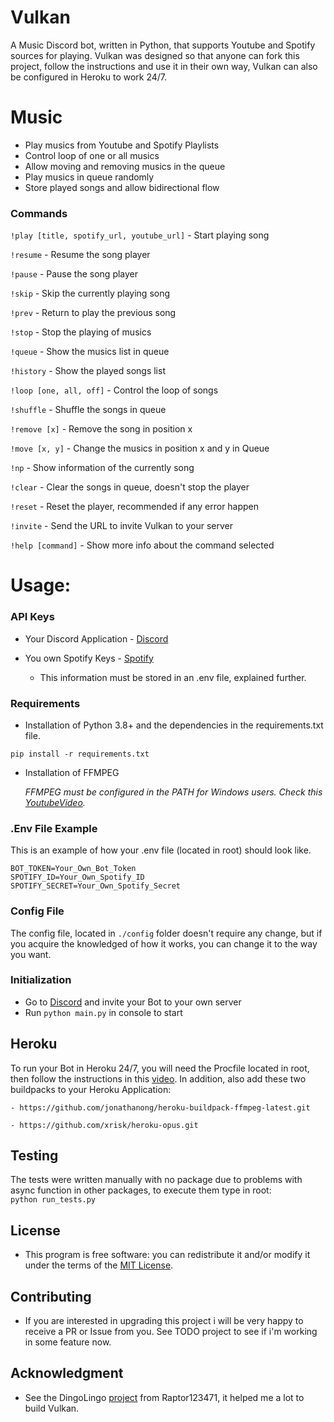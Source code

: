 # **Vulkan**

A Music Discord bot, written in Python, that supports Youtube and Spotify sources for playing. Vulkan was designed so that anyone can fork this project, follow the instructions and use it in their own way, Vulkan can also be configured in Heroku to work 24/7.


#  **Music**
- Play musics from Youtube and Spotify Playlists
- Control loop of one or all musics
- Allow moving and removing musics in the queue
- Play musics in queue randomly
- Store played songs and allow bidirectional flow

### Commands
```!play [title, spotify_url, youtube_url]``` - Start playing song

```!resume``` - Resume the song player

```!pause``` - Pause the song player

```!skip``` - Skip the currently playing song

```!prev``` - Return to play the previous song

```!stop``` - Stop the playing of musics

```!queue``` - Show the musics list in queue

```!history``` - Show the played songs list

```!loop [one, all, off]``` - Control the loop of songs 

```!shuffle``` - Shuffle the songs in queue

```!remove [x]``` - Remove the song in position x

```!move [x, y]``` - Change the musics in position x and y in Queue

```!np``` - Show information of the currently song 

```!clear``` - Clear the songs in queue, doesn't stop the player 

```!reset``` - Reset the player, recommended if any error happen 

```!invite``` - Send the URL to invite Vulkan to your server

```!help [command]``` - Show more info about the command selected



# **Usage:** 

### **API Keys**
 * Your Discord Application - [Discord](https://discord.com/developers)
 * You own Spotify Keys - [Spotify](https://developer.spotify.com/dashboard/applications)

    - This information must be stored in an .env file, explained further.

### **Requirements**
- Installation of Python 3.8+ and the dependencies in the requirements.txt file.
```
pip install -r requirements.txt
```


-  Installation of FFMPEG

    *FFMPEG must be configured in the PATH for Windows users. Check this [YoutubeVideo](https://www.youtube.com/watch?v=r1AtmY-RMyQ&t=114s&ab_channel=TroubleChute).*

### **.Env File Example**
This is an example of how your .env file (located in root) should look like.
```
BOT_TOKEN=Your_Own_Bot_Token
SPOTIFY_ID=Your_Own_Spotify_ID
SPOTIFY_SECRET=Your_Own_Spotify_Secret

```

### **Config File**
The config file, located in ```./config``` folder doesn't require any change, but if you acquire the knowledged of how it works, you can change it to the way you want.


### **Initialization**
- Go to [Discord](https://discord.com/developers) and invite your Bot to your own server
- Run ```python main.py``` in console to start


## **Heroku**
To run your Bot in Heroku 24/7, you will need the Procfile located in root, then follow the instructions in this [video](https://www.youtube.com/watch?v=BPvg9bndP1U&ab_channel=TechWithTim). In addition, also add these two buildpacks to your Heroku Application:

    - https://github.com/jonathanong/heroku-buildpack-ffmpeg-latest.git

    - https://github.com/xrisk/heroku-opus.git


## Testing
The tests were written manually with no package due to problems with async function in other packages, to execute them type in root: <br>
`python run_tests.py`<br>

## License
- This program is free software: you can redistribute it and/or modify it under the terms of the [MIT License](https://github.com/RafaelSolVargas/Vulkan/blob/master/LICENSE).


## Contributing
 - If you are interested in upgrading this project i will be very happy to receive a PR or Issue from you. See TODO project to see if i'm working in some feature now.  


## Acknowledgment
 - See the DingoLingo [project](https://github.com/Raptor123471/DingoLingo) from Raptor123471, it helped me a lot to build Vulkan.